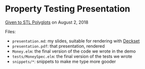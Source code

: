 # Property Testing Presentation

[Given to STL Polyglots](https://www.meetup.com/STL-Polyglots/events/251687661/) on August 2, 2018

Files:

- `presentation.md`: my slides, suitable for rendering with [Deckset](https://www.deckset.com/)
- `presentation.pdf`: that presentation, rendered
- `Money.elm`: the final version of the code we wrote in the demo
- `tests/MoneySpec.elm`: the final version of the tests we wrote
- `snippets/*`: snippets to make me type more gooder

